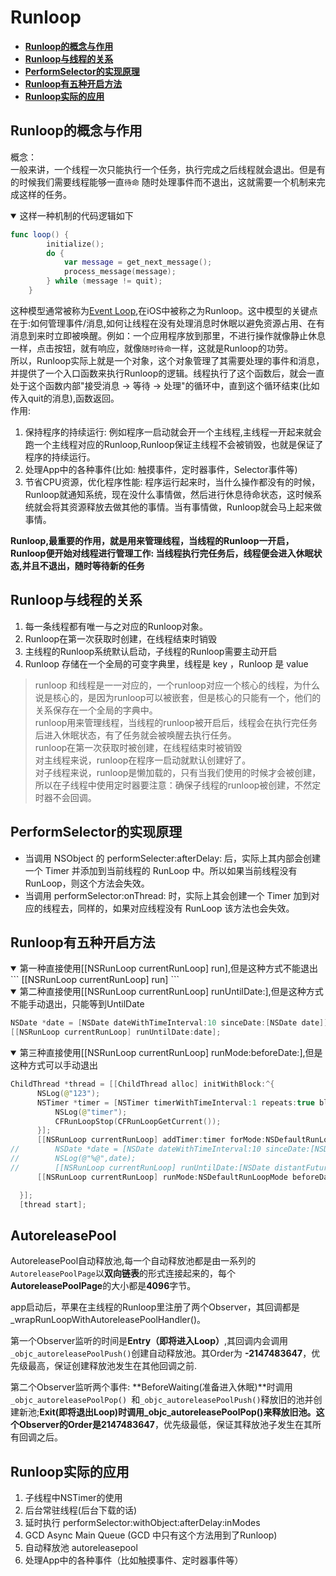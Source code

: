 # Runloop

- **[Runloop的概念与作用](#runloop的概念与作用)**
- **[Runloop与线程的关系](#runloop与线程的关系)**
- **[PerformSelector的实现原理](#performSelector的实现原理)**
- **[Runloop有五种开启方法](#runloop有五种开启方法)**
- **[Runloop实际的应用](#runloop实际的应用)**


## Runloop的概念与作用
概念：  
一般来讲，一个线程一次只能执行一个任务，执行完成之后线程就会退出。但是有的时候我们需要线程能够一直``待命`` 随时处理事件而不退出，这就需要一个机制来完成这样的任务。
<details open>
  <summary>这样一种机制的代码逻辑如下</summary>

```swift
func loop() {	
		initialize();
		do {
			var message = get_next_message();
			process_message(message);
		} while (message != quit);
	}
```
这种模型通常被称为[Event Loop](
http://en.wikipedia.org/wiki/Event_loop),在iOS中被称之为Runloop。这中模型的关键点在于:如何管理事件/消息,如何让线程在没有处理消息时休眠以避免资源占用、在有消息到来时立即被唤醒。例如：一个应用程序放到那里，不进行操作就像静止休息一样，点击按钮，就有响应，就像``随时待命``一样，这就是Runloop的功劳。  
所以，Runloop实际上就是一个对象，这个对象管理了其需要处理的事件和消息，并提供了一个入口函数来执行Runloop的逻辑。线程执行了这个函数后，就会一直处于这个函数内部"接受消息 -> 等待 -> 处理"的循环中，直到这个循环结束(比如传入quit的消息),函数返回。	
作用:		
1. 保持程序的持续运行: 例如程序一启动就会开一个主线程,主线程一开起来就会跑一个主线程对应的Runloop,Runloop保证主线程不会被销毁，也就是保证了程序的持续运行。	
2. 处理App中的各种事件(比如: 触摸事件，定时器事件，Selector事件等)	
3. 节省CPU资源，优化程序性能: 程序运行起来时，当什么操作都没有的时候，Runloop就通知系统，现在没什么事情做，然后进行休息待命状态，这时候系统就会将其资源释放去做其他的事情。当有事情做，Runloop就会马上起来做事情。	

**Runloop,最重要的作用，就是用来管理线程，当线程的Runloop一开启，Runloop便开始对线程进行管理工作: 当线程执行完任务后，线程便会进入休眠状态,并且不退出，随时等待新的任务**
## Runloop与线程的关系
1. 每一条线程都有唯一与之对应的Runloop对象。
2. Runloop在第一次获取时创建，在线程结束时销毁
3. 主线程的Runloop系统默认启动，子线程的Runloop需要主动开启
4. Runloop 存储在一个全局的可变字典里，线程是 key ，Runloop 是 value 

> runloop 和线程是一一对应的，一个runloop对应一个核心的线程，为什么说是核心的，是因为runloop可以被嵌套，但是核心的只能有一个，他们的关系保存在一个全局的字典中。	
> runloop用来管理线程，当线程的runloop被开启后，线程会在执行完任务后进入休眠状态，有了任务就会被唤醒去执行任务。	
> runloop在第一次获取时被创建，在线程结束时被销毁	
	对主线程来说，runloop在程序一启动就默认创建好了。	
	对子线程来说，runloop是懒加载的，只有当我们使用的时候才会被创建，所以在子线程中使用定时器要注意：确保子线程的runloop被创建，不然定时器不会回调。		



## PerformSelector的实现原理
* 当调用 NSObject 的 performSelecter:afterDelay: 后，实际上其内部会创建一个 Timer 并添加到当前线程的 RunLoop 中。所以如果当前线程没有 RunLoop，则这个方法会失效。		
* 当调用 performSelector:onThread: 时，实际上其会创建一个 Timer 加到对应的线程去，同样的，如果对应线程没有 RunLoop 该方法也会失效。

## Runloop有五种开启方法	 
<details open>
  <summary>第一种直接使用[[NSRunLoop currentRunLoop] run],但是这种方式不能退出</summary>
  ```
  [[NSRunLoop currentRunLoop] run]
  ```	
  </details>	
  
  <details open>
  <summary>第二种直接使用[[NSRunLoop currentRunLoop] runUntilDate:],但是这种方式不能手动退出，只能等到UntilDate</summary>
  
  ```swift
  NSDate *date = [NSDate dateWithTimeInterval:10 sinceDate:[NSDate date]];
  [[NSRunLoop currentRunLoop] runUntilDate:date];
  ```	
  </details>	
  
  <details open>
  <summary>第三种直接使用[[NSRunLoop currentRunLoop] runMode:beforeDate:],但是这种方式可以手动退出</summary>
  
  ```swift
  ChildThread *thread = [[ChildThread alloc] initWithBlock:^{
        NSLog(@"123");
        NSTimer *timer = [NSTimer timerWithTimeInterval:1 repeats:true block:^(NSTimer * _Nonnull timer) {
            NSLog(@"timer");
            CFRunLoopStop(CFRunLoopGetCurrent());
        }];
        [[NSRunLoop currentRunLoop] addTimer:timer forMode:NSDefaultRunLoopMode];
//        NSDate *date = [NSDate dateWithTimeInterval:10 sinceDate:[NSDate date]];
//        NSLog(@"%@",date);
//        [[NSRunLoop currentRunLoop] runUntilDate:[NSDate distantFuture]];
        [[NSRunLoop currentRunLoop] runMode:NSDefaultRunLoopMode beforeDate:[NSDate distantFuture]];

    }];
    [thread start];
  ```	
  </details>	


## AutoreleasePool
AutoreleasePool自动释放池,每一个自动释放池都是由一系列的```AutoreleasePoolPage```以**双向链表**的形式连接起来的，每个**AutoreleasePoolPage**的大小都是**4096**字节。

app启动后，苹果在主线程的Runloop里注册了两个Observer，其回调都是_wrapRunLoopWithAutoreleasePoolHandler()。

第一个Observer监听的时间是**Entry（即将进入Loop）**,其回调内会调用```_objc_autoreleasePoolPush()```创建自动释放池。其Order为 **-2147483647**，优先级最高，保证创建释放池发生在其他回调之前.

第二个Observer监听两个事件: **BeforeWaiting(准备进入休眠)**时调用```_objc_autoreleasePoolPop() ```和```_objc_autoreleasePoolPush()```释放旧的池并创建新池;**Exit(即将退出Loop)**时调用**_objc_autoreleasePoolPop()**来释放旧池。这个Observer的Order是**2147483647**，优先级最低，保证其释放池子发生在其所有回调之后。

## Runloop实际的应用
1. 子线程中NSTimer的使用
2. 后台常驻线程(后台下载的话)
3. 延时执行 performSelector:withObject:afterDelay:inModes
4. GCD Async Main Queue (GCD 中只有这个方法用到了Runloop)
5. 自动释放池 autoreleasepool
6. 处理App中的各种事件（比如触摸事件、定时器事件等）

